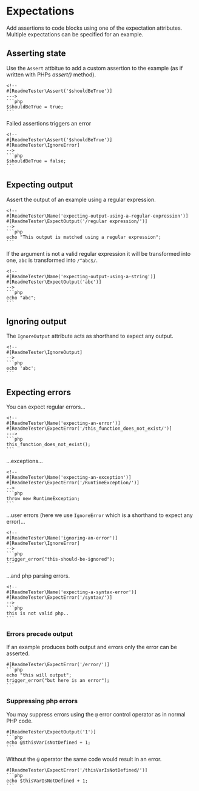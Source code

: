 # Expectations

Add assertions to code blocks using one of the expectation attributes.
Multiple expectations can be specified for an example.

## Asserting state

Use the `Assert` attbitue to add a custom assertion to the example
(as if written with PHPs *assert()* method).

    <!--
    #[ReadmeTester\Assert('$shouldBeTrue')]
    --->
    ```php
    $shouldBeTrue = true;
    ```

Failed assertions triggers an error

    <!--
    #[ReadmeTester\Assert('$shouldBeTrue')]
    #[ReadmeTester\IgnoreError]
    -->
    ```php
    $shouldBeTrue = false;
    ```

## Expecting output

Assert the output of an example using a regular expression.

    <!--
    #[ReadmeTester\Name('expecting-output-using-a-regular-expression')]
    #[ReadmeTester\ExpectOutput('/regular expression/')]
    -->
    ```php
    echo "This output is matched using a regular expression";
    ```

If the argument is not a valid regular expression it will be transformed into
one, `abc` is transformed into `/^abc$/`.

    <!--
    #[ReadmeTester\Name('expecting-output-using-a-string')]
    #[ReadmeTester\ExpectOutput('abc')]
    -->
    ```php
    echo "abc";
    ```

## Ignoring output

The `IgnoreOutput` attribute acts as shorthand to expect any output.

    <!--
    #[ReadmeTester\IgnoreOutput]
    -->
    ```php
    echo 'abc';
    ```

## Expecting errors

You can expect regular errors...

    <!--
    #[ReadmeTester\Name('expecting-an-error')]
    #[ReadmeTester\ExpectError('/this_function_does_not_exist/')]
    --->
    ```php
    this_function_does_not_exist();
    ```
...exceptions...

    <!--
    #[ReadmeTester\Name('expecting-an-exception')]
    #[ReadmeTester\ExpectError('/RuntimeException/')]
    -->
    ```php
    throw new RuntimeException;
    ```

...user errors (here we use `IgnoreError` which is a shorthand to expect any error)...

    <!--
    #[ReadmeTester\Name('ignoring-an-error')]
    #[ReadmeTester\IgnoreError]
    -->
    ```php
    trigger_error("this-should-be-ignored");
    ```

...and php parsing errors.

    <!--
    #[ReadmeTester\Name('expecting-a-syntax-error')]
    #[ReadmeTester\ExpectError('/syntax/')]
    -->
    ```php
    this is not valid php..
    ```

### Errors precede output

If an example produces both output and errors only the error can be asserted.

    #[ReadmeTester\ExpectError('/error/')]
    ```php
    echo "this will output";
    trigger_error("but here is an error");
    ```

### Suppressing php errors

You may suppress errors using the `@` error control operator as in normal PHP code.

    #[ReadmeTester\ExpectOutput('1')]
    ```php
    echo @$thisVarIsNotDefined + 1;
    ```

Without the `@` operator the same code would result in an error.

    #[ReadmeTester\ExpectError('/thisVarIsNotDefined/')]
    ```php
    echo $thisVarIsNotDefined + 1;
    ```
